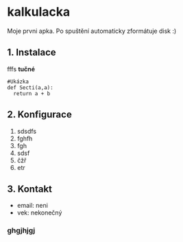 # kalkulacka
Moje prvni apka. Po spuštění automaticky zformátuje disk :)

## 1. Instalace

fffs **tučné**
```
#Ukázka
def Secti(a,a):
  return a + b
```

## 2. Konfigurace
1. sdsdfs
2. fghfh
3. fgh
4. sdsf
5. čžř
6. etr

## 3. Kontakt
* email: neni
* vek: nekonečný

### ghgjhjgj
